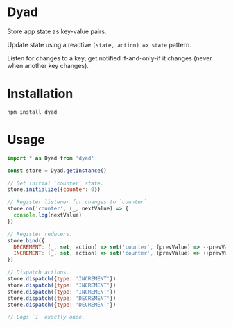 # Dyad

Store app state as key-value pairs.

Update state using a reactive `(state, action) => state` pattern.

Listen for changes to a key; get notified if-and-only-if it changes (never when
another key changes).

# Installation

```
npm install dyad
```

# Usage

```js
import * as Dyad from 'dyad'

const store = Dyad.getInstance()

// Set initial `counter` state.
store.initialize({counter: 0})

// Register listener for changes to `counter`.
store.on('counter', (_, nextValue) => {
  console.log(nextValue)
})

// Register reducers.
store.bind({
  DECREMENT: (_, set, action) => set('counter', (prevValue) => --prevValue)
  INCREMENT: (_, set, action) => set('counter', (prevValue) => ++prevValue)
})

// Dispatch actions.
store.dispatch({type: 'INCREMENT'})
store.dispatch({type: 'INCREMENT'})
store.dispatch({type: 'INCREMENT'})
store.dispatch({type: 'DECREMENT'})
store.dispatch({type: 'DECREMENT'})

// Logs `1` exactly once.
```
